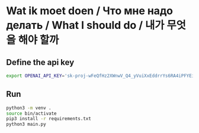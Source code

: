 
# Wat ik moet doen / Что мне надо делать / What I should do / 내가 무엇을 해야 할까

## Define the api key
```bash
export OPENAI_API_KEY='sk-proj-wFeQfHz2XWnwV_Q4_yVuiXxEddrrYs6RA4iPFYEiAMZMm6RRFJvOlyCykqCo8O6'

```

## Run
```bash
python3 -m venv .
source bin/activate
pip3 install -r requirements.txt
python3 main.py

```